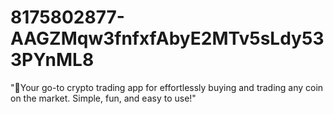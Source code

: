 # 8175802877-AAGZMqw3fnfxfAbyE2MTv5sLdy533PYnML8
"🐯Your go-to crypto trading app for effortlessly buying and trading any coin on the market. Simple, fun, and easy to use!"
